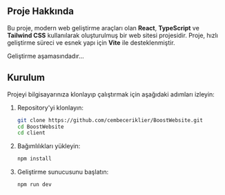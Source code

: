 ## Proje Hakkında
Bu proje, modern web geliştirme araçları olan **React**, **TypeScript** ve **Tailwind CSS** kullanılarak oluşturulmuş bir web sitesi projesidir. Proje, hızlı geliştirme süreci ve esnek yapı için **Vite** ile desteklenmiştir. 

Geliştirme aşamasındadır...

## Kurulum
Projeyi bilgisayarınıza klonlayıp çalıştırmak için aşağıdaki adımları izleyin:

1. Repository'yi klonlayın:
  
    ```bash
    git clone https://github.com/cembeceriklier/BoostWebsite.git
    cd BoostWebsite
    cd client
    ```

2. Bağımlılıkları yükleyin:

    ```bash
    npm install
    ```

3. Geliştirme sunucusunu başlatın:

    ```bash
    npm run dev
    ```